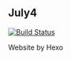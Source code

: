 July4      
---

 [![Build Status](https://github.com/29Esther/JuLy4/actions/workflows/deploy.yml/badge.svg)](https://github.com/29Esther/JuLy4/actions/workflows/deploy.yml)

Website by Hexo
